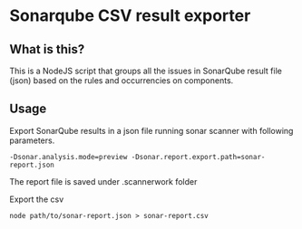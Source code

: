 # Sonarqube CSV result exporter

## What is this?

This is a NodeJS script that groups all the issues in SonarQube result file (json) based on the rules
and occurrencies on components.

## Usage

Export SonarQube results in a json file running sonar scanner with following parameters.

```
-Dsonar.analysis.mode=preview -Dsonar.report.export.path=sonar-report.json
```

The report file is saved under .scannerwork folder

Export the csv

```
node path/to/sonar-report.json > sonar-report.csv
```
